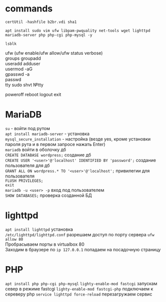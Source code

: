 # commands
  
```
certUtil -hashfile b2br.vdi sha1
```
```
apt install sudo vim ufw libpam-pwquality net-tools wget lighttpd mariadb-server php php-cgi php-mysql -y  
```
```
lsblk
```
ufw (ufw enable/ufw allow/ufw status verbose)  
groups groupadd  
useradd adduser  
usermod -aG <group> <user>  
gpasswd -a <user> <group>  
passwd   
tty sudo shvt №tty  
  
poweroff reboot logout exit  

# MariaDB
`su` - войти под рутом  
`apt install mariadb-server` - установка  
`mysql_secure_installation` - настройка (везде yes, кроме установки пароля рута и в первом запросе нажать Enter)  
`mariadb` войти в оболочку дб  
`CREATE DATABASE wordpress;` создание дб  
`CREATE USER '<user>'@'localhost' IDENTIFIED BY 'password';` создание пользователя для дб  
`GRANT ALL ON wordpress.* TO '<user>'@'localhost';` привилегии для пользователя  
`FLUSH PRIVILEGES;`  
`exit`  
`mariadb -u <user> -p` вход под пользователем  
`SHOW DATABASES;` проверка созданной БД  

# lighttpd
`apt install lighttpd` установка  
`/etc/lighttpd/lighttpd.conf` разрешаем доступ по порту сервера `ufw allow 80`  
Пробрасываем порты в virtualbox 80  
Заходим в браузере по `ip 127.0.0.1` попадаем на посадочную страницу
  
# PHP
`apt install php php-cgi php-mysql`
`lighty-enable-mod fastcgi` запускам север в режиме fastcgi
`lighty-enable-mod fastcgi-php` подключаем к сереверу php
`service lighttpd force-reload` перезагружаем сервис
  
  
  
